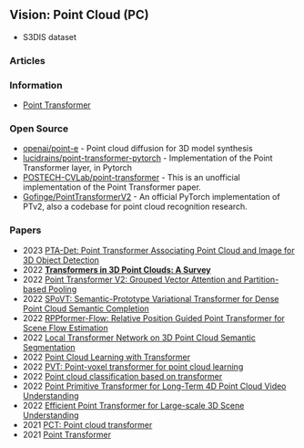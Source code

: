 ## Vision: Point Cloud (PC)


- S3DIS dataset

### Articles



### Information
- [Point Transformer](https://deepai.org/publication/point-transformer)


### Open Source
- [openai/point-e](https://github.com/openai/point-e) - Point cloud diffusion for 3D model synthesis
- [lucidrains/point-transformer-pytorch](https://github.com/lucidrains/point-transformer-pytorch) - Implementation of the Point Transformer layer, in Pytorch
- [POSTECH-CVLab/point-transformer](https://github.com/POSTECH-CVLab/point-transformer) - This is an unofficial implementation of the Point Transformer paper.
- [Gofinge/PointTransformerV2](https://github.com/Gofinge/PointTransformerV2) - An official PyTorch implementation of PTv2, also a codebase for point cloud recognition research.



### Papers
- 2023 [PTA-Det: Point Transformer Associating Point Cloud and Image for 3D Object Detection](https://www.mdpi.com/1424-8220/23/6/3229)
- 2022 [**Transformers in 3D Point Clouds: A Survey**](https://arxiv.org/abs/2205.07417)
- 2022 [Point Transformer V2: Grouped Vector Attention and Partition-based Pooling ](https://arxiv.org/abs/2210.05666)
- 2022 [SPoVT: Semantic-Prototype Variational Transformer for Dense Point Cloud Semantic Completion](https://research.nvidia.com/publication/2022-11_spovt-semantic-prototype-variational-transformer-dense-point-cloud-semantic)
- 2022 [RPPformer-Flow: Relative Position Guided Point Transformer for Scene Flow Estimation](https://dl.acm.org/doi/abs/10.1145/3503161.3547771)
- 2022 [Local Transformer Network on 3D Point Cloud Semantic Segmentation](https://mdpi-res.com/d_attachment/information/information-13-00198/article_deploy/information-13-00198-v3.pdf)
- 2022 [Point Cloud Learning with Transformer](https://assets.researchsquare.com/files/rs-2200447/v1_covered.pdf)
- 2022 [PVT: Point-voxel transformer for point cloud learning](https://onlinelibrary.wiley.com/doi/abs/10.1002/int.23073)
- 2022 [Point cloud classification based on transformer](https://www.sciencedirect.com/science/article/pii/S0045790622006309)
- 2022 [Point Primitive Transformer for Long-Term 4D Point Cloud Video Understanding](https://www.ecva.net/papers/eccv_2022/papers_ECCV/papers/136890018.pdf)
- 2022 [Efficient Point Transformer for Large-scale 3D Scene Understanding](https://openreview.net/forum?id=3SUToIxuIT3)
- 2021 [PCT: Point cloud transformer](https://d-nb.info/1234895854/34)
- 2021 [Point Transformer](https://arxiv.org/abs/2012.09164)
